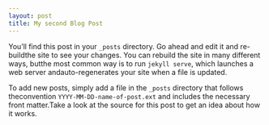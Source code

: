 ```yaml
---
layout: post
title: My second Blog Post
---
```


You’ll find this post in your `_posts` directory. Go ahead and edit it and re-buildthe site to see your changes. You can rebuild the site in many different ways, butthe most common way is to run `jekyll serve`, which launches a web server andauto-regenerates your site when a file is updated.

To add new posts, simply add a file in the `_posts` directory that follows theconvention `YYYY-MM-DD-name-of-post.ext` and includes the necessary front matter.Take a look at the source for this post to get an idea about how it works.